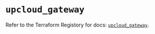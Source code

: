 # `upcloud_gateway`

Refer to the Terraform Registory for docs: [`upcloud_gateway`](https://registry.terraform.io/providers/upcloudltd/upcloud/2.10.0/docs/resources/gateway).
